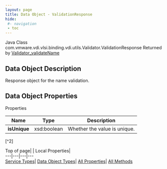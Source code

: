 ```yaml
---
layout: page
title: Data Object - ValidationResponse
hide:
 #- navigation
 - toc
---
```






Java Class
    com.vmware.vdi.vlsi.binding.vdi.utils.Validator.ValidationResponse
Returned by
     [Validator_validateName](vdi.utils.Validator.md#validateName)

## Data Object Description 

Response object for the name validation. 

## Data Object Properties

Properties

Name |  Type |  Description   
---|---|---  
**isUnique**|  xsd:boolean|  Whether the value is unique.   


[^2]

  
  
  
Top of page| | Local Properties|   
---|---|---|---  
[Service Types](index-mo_types.md)| [Data Object Types](index-do_types.md)| [All Properties](index-properties.md)| [All Methods](index-methods.md)  
  
  

